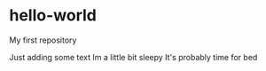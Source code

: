 # hello-world
My first repository

Just adding some text
Im a little bit sleepy
It's probably time for bed
